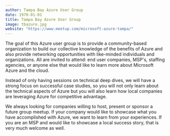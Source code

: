 ```yaml
---
author: Tampa Bay Azure User Group
date: 1970-01-01
title: Tampa Bay Azure User Group
image: tbazure.jpg
website: "https://www.meetup.com/microsoft-azure-tampa/"
---
```


The goal of this Azure user group is to provide a community-based organization to build our collective knowledge of the benefits of Azure and also provide networking opportunities with like-minded individuals and organizations. All are invited to attend: end user companies, MSP's, staffing agencies, or anyone else that would like to learn more about Microsoft Azure and the cloud.

Instead of only having sessions on technical deep dives, we will have a strong focus on successful case studies, so you will not only learn about the technical aspects of Azure but you will also learn how local companies are leveraging Azure for competitive advantage.

We always looking for companies willing to host, present or sponsor a future group meetup. If your company would like to showcase what you have accomplished with Azure, we want to learn from your experiences. If you are an MSP and would like to showcase a local success story, that is very much welcome as well. 